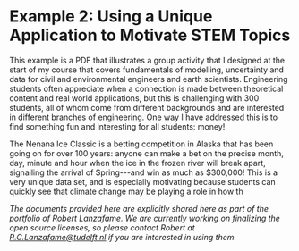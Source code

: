 # Example 2: Using a Unique Application to Motivate STEM Topics

This example is a PDF that illustrates a group activity that I designed at the start of my course that covers fundamentals of modelling, uncertainty and data for civil and environmental engineers and earth scientists. Engineering students often appreciate when a connection is made between theoretical content and real world applications, but this is challenging with 300 students, all of whom come from different backgrounds and are interested in different branches of engineering. One way I have addressed this is to find something fun and interesting for all students: money!

The Nenana Ice Classic is a betting competition in Alaska that has been going on for over 100 years: anyone can make a bet on the precise month, day, minute and hour when the ice in the frozen river will break apart, signalling the arrival of Spring---and win as much as $300,000! This is a very unique data set, and is especially motivating because students can quickly see that climate change may be playing a role in how th

_The documents provided here are explicitly shared here as part of the portfolio of Robert Lanzafame. We are currently working on finalizing the open source licenses, so please contact Robert at R.C.Lanzafame@tudelft.nl if you are interested in using them._